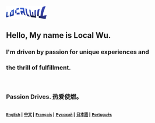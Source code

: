 <p align="left" style="display:inline;">
  <a href="https://localwu.top/?from=ghReadme"><img height="36px" src="Static/LocalWuSign.png" /></a>
</p>

## Hello, My name is Local Wu.

### I'm driven by passion for unique experiences and <br/>

### the thrill of fulfillment. <br/>

<br/>

### Passion Drives. 热爱使燃。

##

<p align="right" style="display:inline;">
<sup>
  <span align="right" style="color:black; font-size: small;">
  <sup><strong><a href="https://github.com/localwu/localwu/blob/main/README.md"><span>English</span></a>&nbsp;|</sup></strong>
  <sup><strong><a href="https://github.com/localwu/localwu/blob/main/MultilingualVers/README_Ch.md"><span>中文</span></a>&nbsp;|</sup></strong>
  <sup><strong><a href="https://github.com/localwu/localwu/blob/main/MultilingualVers/README_Fr.md"><span>Français</span></a>&nbsp;|</sup></strong>
  <sup><strong><a href="https://github.com/localwu/localwu/blob/main/MultilingualVers/README_Ru.md"><span>Русский</span></a>&nbsp;|</sup></strong>
  <sup><strong><a href="https://github.com/localwu/localwu/blob/main/MultilingualVers/README_Jp.md"><span>日本語</span></a>&nbsp;|</sup></strong>
  <sup><strong><a href="https://github.com/localwu/localwu/blob/main/MultilingualVers/README_Pt.md"><span>Português</span></a></sup></strong>
</span>
</sup>
</p>
